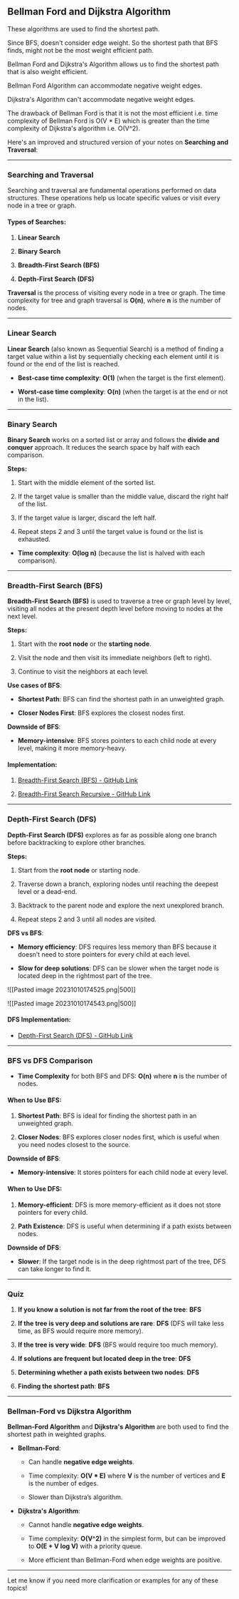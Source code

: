 ## Bellman Ford and Dijkstra Algorithm

These algorithms are used to find the shortest path.

Since BFS, doesn't consider edge weight. So the shortest path that BFS finds, might not be the most weight efficient path.

Bellman Ford and Dijkstra's Algorithm allows us to find the shortest path that is also weight efficient.

Bellman Ford Algorithm can accommodate negative weight edges.

Dijkstra's Algorithm can't accommodate negative weight edges.

The drawback of Bellman Ford is that it is not the most efficient i.e. time complexity of Bellman Ford is O(V * E) which is greater than the time complexity of Dijkstra's algorithm i.e. O(V^2).

Here's an improved and structured version of your notes on **Searching and Traversal**:

---

### **Searching and Traversal**

Searching and traversal are fundamental operations performed on data structures. These operations help us locate specific values or visit every node in a tree or graph.

#### **Types of Searches:**

1. **Linear Search**
    
2. **Binary Search**
    
3. **Breadth-First Search (BFS)**
    
4. **Depth-First Search (DFS)**
    

**Traversal** is the process of visiting every node in a tree or graph. The time complexity for tree and graph traversal is **O(n)**, where **n** is the number of nodes.

---

### **Linear Search**

**Linear Search** (also known as Sequential Search) is a method of finding a target value within a list by sequentially checking each element until it is found or the end of the list is reached.

- **Best-case time complexity**: **O(1)** (when the target is the first element).
    
- **Worst-case time complexity**: **O(n)** (when the target is at the end or not in the list).
    

---

### **Binary Search**

**Binary Search** works on a sorted list or array and follows the **divide and conquer** approach. It reduces the search space by half with each comparison.

**Steps:**

1. Start with the middle element of the sorted list.
    
2. If the target value is smaller than the middle value, discard the right half of the list.
    
3. If the target value is larger, discard the left half.
    
4. Repeat steps 2 and 3 until the target value is found or the list is exhausted.
    

- **Time complexity**: **O(log n)** (because the list is halved with each comparison).
    

---

### **Breadth-First Search (BFS)**

**Breadth-First Search (BFS)** is used to traverse a tree or graph level by level, visiting all nodes at the present depth level before moving to nodes at the next level.

**Steps:**

1. Start with the **root node** or the **starting node**.
    
2. Visit the node and then visit its immediate neighbors (left to right).
    
3. Continue to visit the neighbors at each level.
    

**Use cases of BFS**:

- **Shortest Path**: BFS can find the shortest path in an unweighted graph.
    
- **Closer Nodes First**: BFS explores the closest nodes first.
    

**Downside of BFS**:

- **Memory-intensive**: BFS stores pointers to each child node at every level, making it more memory-heavy.
    

#### **Implementation**:

1. [Breadth-First Search (BFS) - GitHub Link](https://github.com/grandeurkoe/data-structures-and-algorithms/tree/4f0a0409009e63683acc86bdb94471532b085e7e/algorithms/searching/breadth-first-search)
    
2. [Breadth-First Search Recursive - GitHub Link](https://github.com/grandeurkoe/data-structures-and-algorithms/tree/4f0a0409009e63683acc86bdb94471532b085e7e/algorithms/searching/breadth-first-search-recursive)
    

---

### **Depth-First Search (DFS)**

**Depth-First Search (DFS)** explores as far as possible along one branch before backtracking to explore other branches.

**Steps:**

1. Start from the **root node** or starting node.
    
2. Traverse down a branch, exploring nodes until reaching the deepest level or a dead-end.
    
3. Backtrack to the parent node and explore the next unexplored branch.
    
4. Repeat steps 2 and 3 until all nodes are visited.
    

**DFS vs BFS**:

- **Memory efficiency**: DFS requires less memory than BFS because it doesn’t need to store pointers for every child at each level.
    
- **Slow for deep solutions**: DFS can be slower when the target node is located deep in the rightmost part of the tree.


![[Pasted image 20231010174525.png|500]]

![[Pasted image 20231010174543.png|500]]

#### **DFS Implementation**:

- [Depth-First Search (DFS) - GitHub Link](https://github.com/grandeurkoe/data-structures-and-algorithms/tree/4f0a0409009e63683acc86bdb94471532b085e7e/algorithms/searching/depth-first-search)
    

---

### **BFS vs DFS Comparison**

- **Time Complexity** for both BFS and DFS: **O(n)** where **n** is the number of nodes.
    

#### **When to Use BFS**:

1. **Shortest Path**: BFS is ideal for finding the shortest path in an unweighted graph.
    
2. **Closer Nodes**: BFS explores closer nodes first, which is useful when you need nodes closest to the source.
    

**Downside of BFS**:

- **Memory-intensive**: It stores pointers for each child node at every level.
    

#### **When to Use DFS**:

1. **Memory-efficient**: DFS is more memory-efficient as it does not store pointers for every child.
    
2. **Path Existence**: DFS is useful when determining if a path exists between nodes.
    

**Downside of DFS**:

- **Slower**: If the target node is in the deep rightmost part of the tree, DFS can take longer to find it.
    

---

### **Quiz**

1. **If you know a solution is not far from the root of the tree**: **BFS**
    
2. **If the tree is very deep and solutions are rare**: **DFS** (DFS will take less time, as BFS would require more memory).
    
3. **If the tree is very wide**: **DFS** (BFS would require too much memory).
    
4. **If solutions are frequent but located deep in the tree**: **DFS**
    
5. **Determining whether a path exists between two nodes**: **DFS**
    
6. **Finding the shortest path**: **BFS**
    

---

### **Bellman-Ford vs Dijkstra Algorithm**

**Bellman-Ford Algorithm** and **Dijkstra's Algorithm** are both used to find the shortest path in weighted graphs.

- **Bellman-Ford**:
    
    - Can handle **negative edge weights**.
        
    - Time complexity: **O(V * E)** where **V** is the number of vertices and **E** is the number of edges.
        
    - Slower than Dijkstra’s algorithm.
        
- **Dijkstra's Algorithm**:
    
    - Cannot handle **negative edge weights**.
        
    - Time complexity: **O(V^2)** in the simplest form, but can be improved to **O(E + V log V)** with a priority queue.
        
    - More efficient than Bellman-Ford when edge weights are positive.
        

---

Let me know if you need more clarification or examples for any of these topics!